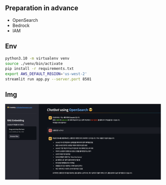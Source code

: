 ## Preparation in advance
- OpenSearch
- Bedrock
- IAM

## Env
```bash
python3.10 -m virtualenv venv
source ./venv/bin/activate
pip install -r requirements.txt
export AWS_DEFAULT_REGION='us-west-2'
streamlit run app.py --server.port 8501
```

## Img
![alt text](img/image01.png)